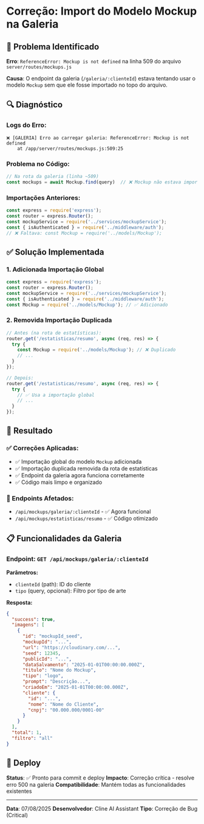 # Correção: Import do Modelo Mockup na Galeria

## 🐛 Problema Identificado

**Erro**: `ReferenceError: Mockup is not defined` na linha 509 do arquivo `server/routes/mockups.js`

**Causa**: O endpoint da galeria (`/galeria/:clienteId`) estava tentando usar o modelo `Mockup` sem que ele fosse importado no topo do arquivo.

## 🔍 Diagnóstico

### Logs do Erro:
```
❌ [GALERIA] Erro ao carregar galeria: ReferenceError: Mockup is not defined
    at /app/server/routes/mockups.js:509:25
```

### Problema no Código:
```javascript
// Na rota da galeria (linha ~509)
const mockups = await Mockup.find(query)  // ❌ Mockup não estava importado
```

### Importações Anteriores:
```javascript
const express = require('express');
const router = express.Router();
const mockupService = require('../services/mockupService');
const { isAuthenticated } = require('../middleware/auth');
// ❌ Faltava: const Mockup = require('../models/Mockup');
```

## ✅ Solução Implementada

### 1. Adicionada Importação Global
```javascript
const express = require('express');
const router = express.Router();
const mockupService = require('../services/mockupService');
const { isAuthenticated } = require('../middleware/auth');
const Mockup = require('../models/Mockup'); // ✅ Adicionado
```

### 2. Removida Importação Duplicada
```javascript
// Antes (na rota de estatísticas):
router.get('/estatisticas/resumo', async (req, res) => {
  try {
    const Mockup = require('../models/Mockup'); // ❌ Duplicado
    // ...
  }
});

// Depois:
router.get('/estatisticas/resumo', async (req, res) => {
  try {
    // ✅ Usa a importação global
    // ...
  }
});
```

## 🎯 Resultado

### ✅ Correções Aplicadas:
- ✅ Importação global do modelo `Mockup` adicionada
- ✅ Importação duplicada removida da rota de estatísticas
- ✅ Endpoint da galeria agora funciona corretamente
- ✅ Código mais limpo e organizado

### 🔧 Endpoints Afetados:
- `/api/mockups/galeria/:clienteId` - ✅ Agora funcional
- `/api/mockups/estatisticas/resumo` - ✅ Código otimizado

## 📋 Funcionalidades da Galeria

### Endpoint: `GET /api/mockups/galeria/:clienteId`

**Parâmetros:**
- `clienteId` (path): ID do cliente
- `tipo` (query, opcional): Filtro por tipo de arte

**Resposta:**
```json
{
  "success": true,
  "imagens": [
    {
      "id": "mockupId_seed",
      "mockupId": "...",
      "url": "https://cloudinary.com/...",
      "seed": 12345,
      "publicId": "...",
      "dataSalvamento": "2025-01-01T00:00:00.000Z",
      "titulo": "Nome do Mockup",
      "tipo": "logo",
      "prompt": "Descrição...",
      "criadoEm": "2025-01-01T00:00:00.000Z",
      "cliente": {
        "id": "...",
        "nome": "Nome do Cliente",
        "cnpj": "00.000.000/0001-00"
      }
    }
  ],
  "total": 1,
  "filtro": "all"
}
```

## 🚀 Deploy

**Status**: ✅ Pronto para commit e deploy
**Impacto**: Correção crítica - resolve erro 500 na galeria
**Compatibilidade**: Mantém todas as funcionalidades existentes

---

**Data**: 07/08/2025
**Desenvolvedor**: Cline AI Assistant
**Tipo**: Correção de Bug (Critical)
